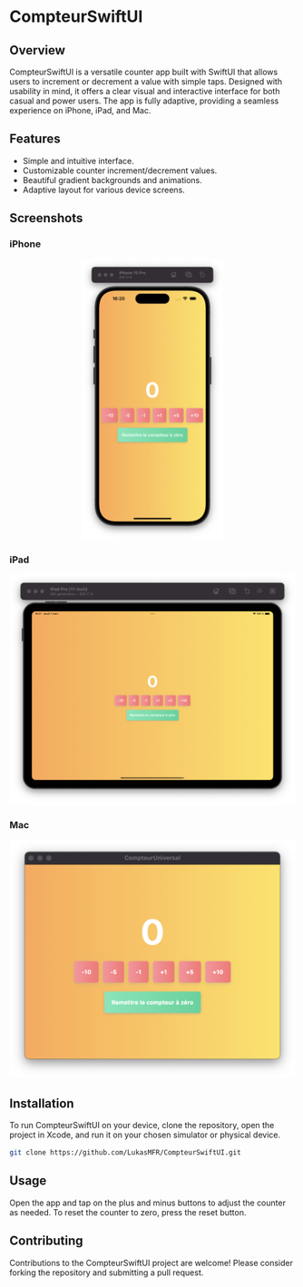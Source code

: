 # CompteurSwiftUI

## Overview

CompteurSwiftUI is a versatile counter app built with SwiftUI that allows users to increment or decrement a value with simple taps. Designed with usability in mind, it offers a clear visual and interactive interface for both casual and power users. The app is fully adaptive, providing a seamless experience on iPhone, iPad, and Mac.

## Features

- Simple and intuitive interface.
- Customizable counter increment/decrement values.
- Beautiful gradient backgrounds and animations.
- Adaptive layout for various device screens.

## Screenshots

### iPhone
<p align="center">
  <img src="./Screenshots/iPhone_screenshot.png" width="250" alt="iPhone Screenshot">
</p>

### iPad
![iPad Screenshot](./Screenshots/iPad_screenshot.png)

### Mac
![Mac Screenshot](./Screenshots/Mac_screenshot.png)

## Installation

To run CompteurSwiftUI on your device, clone the repository, open the project in Xcode, and run it on your chosen simulator or physical device.

```bash
git clone https://github.com/LukasMFR/CompteurSwiftUI.git
```

## Usage

Open the app and tap on the plus and minus buttons to adjust the counter as needed. To reset the counter to zero, press the reset button.

## Contributing

Contributions to the CompteurSwiftUI project are welcome! Please consider forking the repository and submitting a pull request.
